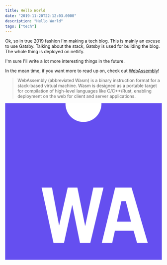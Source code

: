 ```yaml
---
title: Hello World
date: "2019-11-20T22:12:03.0000"
description: "Hello World"
tags: ["tech"]
---
```


Ok, so in true 2019 fashion I'm making a tech blog. This is mainly an 
excuse to use Gatsby. Talking about the stack, Gatsby is used for building
the blog. The whole thing is deployed on netlify.

I'm sure I'll write a lot more interesting things in the future.

In the mean time, if you want more to read up on,
check out [WebAssembly](https://webassembly.org/)!

> WebAssembly (abbreviated Wasm) is a binary instruction format for 
> a stack-based virtual machine. Wasm is designed as a portable target 
> for compilation of high-level languages like C/C++/Rust, enabling 
> deployment on the web for client and server applications.

![WebAssembly Logo](./1200px-Web_Assembly_Logo.svg.png)
